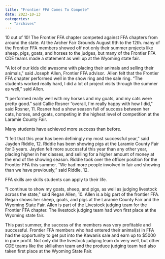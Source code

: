 ```yaml
---
title: "Frontier FFA Comes To Compete"
date: 2023-10-13
categories: 
  - "archives"
---
```


10 out of 10! The Frontier FFA chapter competed against FFA chapters from around the state. At the Archer Fair Grounds August 9th to the 12th. many of the Frontier FFA members showed off not only their summer projects like sheep, pigs, goats, and horses to the judges, but many of the Frontier FFA CDE teams made a statement as well up at the Wyoming state fair.  

"A lot of our kids did awesome with placing their animals and selling their animals," said Joseph Allen, Frontier FFA advisor.  Allen felt that the Frontier FFA chapter performed well in the show ring and the sale ring. “The students worked really hard, I did a lot of project visits through the summer as well,” said Allen.  

"I performed really well with my horses and my goats, and my cats were pretty good.” said Callie Rosner “overall, I'm really happy with how I did," said Rosner, 11. Rosner had a show season full of success between her cats, horses, and goats, competing in the highest level of competition at the Laramie County Fair. 

Many students have achieved more success than before.  

"I felt that this year has been definingly my most successful year,” said Jayden Riddle, 12. Riddle has been showing pigs at the Laramie County Fair for 3 years. Jayden felt more successful this year than any other year, placing higher in her classes, and selling for a higher amount of money at the end of the showing season. Riddle took over the officer position for the Frontier FFA this summer. “We had more people involved in fair and showing than we have previously,” said Riddle, 12.  

FFA skills are skills students can apply to their life.  

"I continue to show my goats, sheep, and pigs, as well as judging livestock across the state," said Regan Allen, 10. Allen is a big part of the frontier FFA. Regan shows her sheep, goats, and pigs at the Laramie County Fair and the Wyoming State Fair. Allen is part of the Livestock judging team for the Frontier FFA chapter. The livestock judging team had won first place at the Wyoming state fair. 

This past summer, the success of the members was very profitable and successful. Frontier FFA members who had entered their animal(s) in FFA had the opportunity to get put into the Kawanis sale and earn up to $5000 in pure profit. Not only did the livestock judging team do very well, but other CDE teams like the skillathon team and the produce judging team had also taken first place at the Wyoming State Fair.
